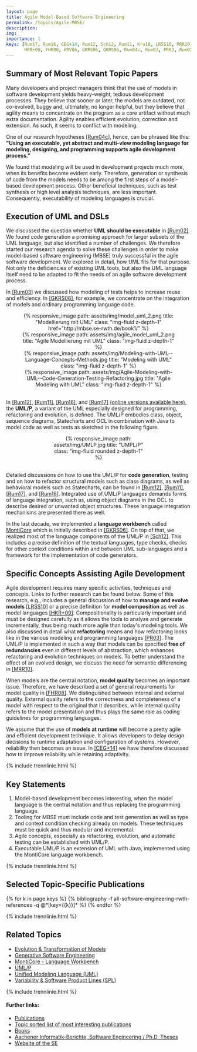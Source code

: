 ```yaml
---
layout: page
title: Agile Model-Based Software Engineering
permalink: /topics/Agile-MBSE/
description: 
img: 
importance: 1
keys: [Rum17, Rum16, CEG+14, Rum12, Sch12, Rum11, Kra10, LRSS10, MRR10, 
       HKR+09, FHR08, KRV06, GKRS06, GKRS06, Rum04c, Rum03, PR03, Rum02]
---
```


## Summary of Most Relevant Topic Papers

Many developers and project managers think that the use of models in software 
development yields heavy-weight, tedious development processes. They believe 
that sooner or later, the models are outdated, not co-evolved, buggy and, 
ultimately, no longer helpful, but they believe that agility means to 
concentrate on the program as a core artifact without much extra documentation. 
Agility enables efficient evolution, correction and extension. As such, it seems 
to conflict with modeling.

One of our research hypotheses 
[[Rum04c]](#Rum04c), hence, can be 
phrased like this: **"Using an executable, yet abstract and multi-view modeling 
language for modeling, designing, and programming supports agile development 
process."**

We found that modeling will be used in development projects much more, when its 
benefits become evident early. Therefore, generation or synthesis of code from 
the models needs to be among the first steps of a model-based development 
process. Other beneficial techniques, such as test synthesis or high level 
analysis techniques, are less important. Consequently, executability of modeling 
languages is crucial.

## Execution of UML and DSLs

We discussed the question whether **UML should be executable** in 
[[Rum02]](#Rum02). We found code 
generation a promising approach for larger subsets of the UML language, but also 
identified a number of challenges. We therefore started our research agenda to 
solve these challenges in order to make model-based software engineering (MBSE) 
truly successful in the agile software development. We explored in detail, how 
UML fits for that purpose. Not only the deficiencies of existing UML tools, but 
also the UML language itself need to be adapted to fit the needs of an agile 
software development process.

In [[Rum03]](#Rum03) we discussed 
how modeling of tests helps to increase reuse and efficiency. In 
[[GKRS06]](#GKRS06), for example, 
we concentrate on the integration of models and ordinary programming language 
code.

<center>
<div class="row" style="width: 85%">
    <div class="col-sm mt-3 mt-md-0">
        {% responsive_image path: assets/img/model_uml_2.png title: 
        "Modellierung mit UML" class: "img-fluid z-depth-1" 
        href="http://mbse.se-rwth.de/book1/" %}
    </div>
    <div class="col-sm mt-3 mt-md-0">
        {% responsive_image path: assets/img/agile_model_uml_2.png title: "Agile 
        Modellierung mit UML" class: "img-fluid z-depth-1" %}
    </div>
    <div class="col-sm mt-3 mt-md-0">
        {% responsive_image path: 
        assets/img/Modeling-with-UML--Language-Concepts-Methods.jpg title: 
        "Modeling with UML" class: "img-fluid z-depth-1" %}
    </div>
    <div class="col-sm mt-3 mt-md-0">
        {% responsive_image path: 
        assets/img/Agile-Modeling-with-UML--Code-Ceneration-Testing-Refactoring.jpg 
        title: "Agile Modeling with UML" class: "img-fluid z-depth-1" %}
    </div>
</div>
</center>
<br />

In [[Rum12]](#Rum12), 
[[Rum11]](#Rum11), 
[[Rum16]](http://www.se-rwth.de/mbse/), and 
[[Rum17]](http://www.se-rwth.de/mbse/) [(online versions available 
here)](http://www.se-rwth.de/mbse/), the **UML/P**, a variant of the UML 
especially designed for programming, refactoring and evolution, is defined. The 
UML/P embodies class, object, sequence diagrams, Statecharts and OCL in 
combination with Java to model code as well as tests as sketched in the 
following figure.

<center>
<div class="row" style="width: 50%">
    <div class="col-sm mt-3 mt-md-0">
        {% responsive_image path: assets/img/UMLP.jpg title: "UMPL/P" class: 
        "img-fluid rounded z-depth-1" %}
    </div>
</div>
</center>
<br />

Detailed discussions on how to use the UML/P for **code generation**, testing 
and on how to refactor structural models such as class diagrams, as well as 
behavioral models such as Statecharts, can be found in 
[[Rum12]](#Rum12), 
[[Rum11]](#Rum11), 
[[Rum17]](http://www.se-rwth.de/mbse/), and 
[[Rum16]](http://www.se-rwth.de/mbse/). Integrated use of UML/P languages 
demands forms of language integration, such as, using object diagrams in the OCL 
to describe desired or unwanted object structures. These language integration 
mechanisms are presented there as well.

In the last decade, we implemented a **language workbench** called 
[MontiCore](/topics/MontiCore) which is initially 
described in [[GKRS06]](#GKRS06). 
On top of that, we realized most of the language components of the UML/P in 
[[Sch12]](#Sch12). This includes a 
precise definition of the textual languages, type checks, checks for other 
context conditions within and between UML sub-languages and a framework for the 
implementation of code generators.

## Specific Concepts Assisting Agile Development
Agile development requires many specific activities, techniques and concepts. 
Links to further research can be found below. Some of this research, e.g., 
includes a general discussion of how to **manage and evolve models** 
[[LRSS10]](#LRSS10) or a precise 
definition for **model composition** as well as model languages 
[[HKR+09]](#HKR+09). 
Compositionality is particularly important and must be designed carefully as it 
allows the tools to analyze and generate incrementally, thus being much more 
agile than today's modeling tools. We also discussed in detail what 
**refactoring** means and how refactoring looks like in the various modeling and 
programming languages 
[[PR03]](#PR03). The UML/P is 
implemented in such a way that models can be specified **free of redundancies** 
even in different levels of abstraction, which enhances refactoring and 
evolution techniques on models. To better understand the effect of an evolved 
design, we discuss the need for semantic differencing in 
[[MRR10]](https://www.se-rwth.de/publications/A-Manifesto-for-Semantic-Model-Differencing.pdf).

When models are the central notation, **model quality** becomes an important 
issue. Therefore, we have described a set of general requirements for model 
quality in [[FHR08]](#FHR08). We 
distinguished between internal and external quality. External quality refers to 
the correctness and completeness of a model with respect to the original that it 
describes, while internal quality refers to the model presentation and thus 
plays the same role as coding guidelines for programming languages.

We assume that the use of **models at runtime** will become a pretty agile and 
efficient development technique. It allows developers to delay design decisions 
to runtime adaptation and configuration of systems. However, reliability then 
becomes an issue. In 
[[CEG+14]](https://www.se-rwth.de/publications/Using-Models-at-Runtime-to-Address-Assurance-for-Self-Adaptive-Systems.pdf) 
we have therefore discussed how to improve reliability while retaining 
adaptivity.

{% include trennlinie.html %}

## Key Statements

1. Model-based development becomes interesting, when the model language is the 
central notation and thus replacing the programming language.
2. Tooling for MBSE must include code and test generation as well as type and 
context condition checking already on models. These techniques must be quick and 
thus modular and incremental.
3. Agile concepts, especially as refactoring, evolution, and automatic testing can be 
established with UML/P.
4. Executable UML/P is an extension of UML with Java, implemented using the 
MontiCore language workbench.

{% include trennlinie.html %}

## Selected Topic-Specific Publications

<div class="publications">
  {% for k in page.keys %}
    {% bibliography -f all-software-engineering-rwth-references -q @*[key={{k}}]* %}
  {% endfor %}
</div>

{% include trennlinie.html %}

## Related Topics
- [Evolution & Transformation of Models](/topics/Evolution)
- [Generative Software Engineering](/topics/Generative-SE)
- [MontiCore - Language Workbench](/topics/MontiCore)
- [UML/P](/topics/UML-P)
- [Unified Modeling Language (UML)](/topics/Unified-Modeling-Language)
- [Variability & Software Product Lines (SPL)](/topics/Variability)

{% include trennlinie.html %}

#### Further links:

- [Publications](/publications)
- [Topic sorted list of most interesting publications](/topics)
- [Books](/books)
- [Aachener Informatik-Berichte, Software Engineering / Ph.D. Theses](/phdtheses)
- [Website of the SE](https://www.se-rwth.de)

